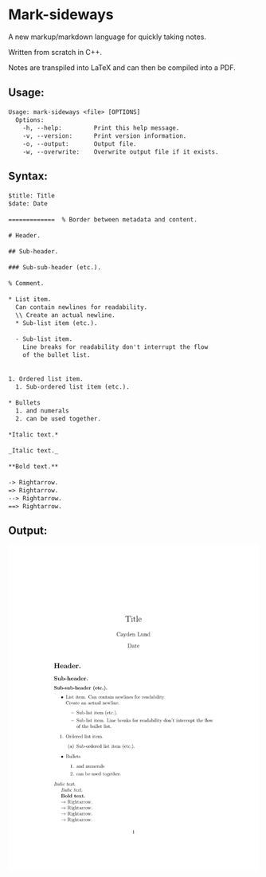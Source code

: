 # Mark-sideways

A new markup/markdown language for quickly taking notes.

Written from scratch in C++.

Notes are transpiled into LaTeX and can then be compiled into a PDF.

## Usage:

    Usage: mark-sideways <file> [OPTIONS]
      Options:
        -h, --help: 	    Print this help message.
        -v, --version:	    Print version information.
        -o, --output:	    Output file.
        -w, --overwrite:	Overwrite output file if it exists.

## Syntax:
    
    $title: Title
    $date: Date

    =============  % Border between metadata and content.

    # Header.

    ## Sub-header.

    ### Sub-sub-header (etc.).

    % Comment.

    * List item.
      Can contain newlines for readability.
      \\ Create an actual newline.
      * Sub-list item (etc.).

      - Sub-list item.
        Line breaks for readability don't interrupt the flow
        of the bullet list.
        

    1. Ordered list item.
      1. Sub-ordered list item (etc.).

    * Bullets
      1. and numerals
      2. can be used together.

    *Italic text.*

    _Italic text._

    **Bold text.**

    -> Rightarrow.
    => Rightarrow.
    --> Rightarrow.
    ==> Rightarrow.

## Output:

![](example.png)
